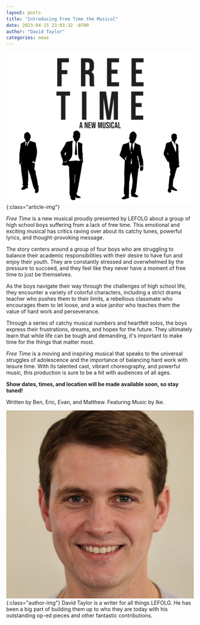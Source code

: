 ```yaml
---
layout: posts
title: "Introducing Free Time the Musical"
date: 2023-04-15 23:03:32 -0700
author: "David Taylor"
categories: news
---
```


![Newest Member of Free Time](/assets/posts/Free-Time.jpg){:class="article-img"}

_Free Time_ is a new musical proudly presented by LEFOLG about
a group of high school boys suffering from a lack of free time. This
emotional and exciting musical has critics raving over about its catchy
tunes, powerful lyrics, and thought-provoking message.

The story centers around a group of four boys who are struggling to balance
their academic responsibilities with their desire to have fun and enjoy
their youth. They are constantly stressed and overwhelmed by the pressure to
succeed, and they feel like they never have a moment of free time to just be
themselves.

As the boys navigate their way through the challenges of high school life,
they encounter a variety of colorful characters, including a strict drama
teacher who pushes them to their limits, a rebellious classmate who
encourages them to let loose, and a wise janitor who teaches them the value
of hard work and perseverance.

Through a series of catchy musical numbers and heartfelt solos, the boys
express their frustrations, dreams, and hopes for the future. They
ultimately learn that while life can be tough and demanding, it's important
to make time for the things that matter most.

_Free Time_ is a moving and inspiring musical that speaks to the
universal struggles of adolescence and the importance of balancing hard work
with leisure time. With its talented cast, vibrant choreography, and
powerful music, this production is sure to be a hit with audiences of all
ages.

**Show dates, times, and location will be made available soon, so stay tuned!**

Written by Ben, Eric, Evan, and Matthew. Featuring Music by Ike.

![David Taylor](/assets/posts/david-taylor.jpg){:class="author-img"}
David Taylor is a writer for all things LEFOLG. He has been a big part of building them up to who they are today with his outstanding op-ed pieces and other fantastic contributions.
